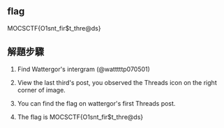 ## flag

MOCSCTF{O1snt_fir$t_thre@ds}

## 解題步驟

1. Find Wattergor's intergram (@watttttp070501)

2. View the last third's post, you observed the Threads icon on the right corner of image.

3. You can find the flag on wattergor's first Threads post.

4. The flag is MOCSCTF{O1snt_fir$t_thre@ds}